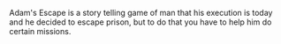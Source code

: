 Adam's Escape is a story telling game of man that his execution is today and he decided to escape prison, but to do that you have to help him do certain missions.
